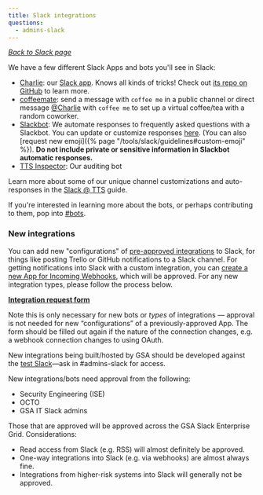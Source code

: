 ```yaml
---
title: Slack integrations
questions:
  - admins-slack
---
```


[_Back to Slack page_](../)

We have a few different Slack Apps and bots you'll see in Slack:

- [Charlie](https://gsa-tts.slack.com/app_redirect?app=A01NPS5DRND): our
  [Slack app](https://api.slack.com/). Knows all kinds of tricks! Check out
  [its repo on GitHub](https://github.com/18F/charlie) to learn more.
- [coffeemate](https://gsa-tts.slack.com/app_redirect?app=A01NPS5DRND): send a
  message with `coffee me` in a public channel or direct message
  [@Charlie](https://gsa-tts.slack.com/app_redirect?app=A01NPS5DRND) with
  `coffee me` to set up a virtual coffee/tea with a random coworker.
- [Slackbot](https://get.slack.help/hc/en-us/articles/202026038-Slackbot-your-assistant-notepad-programmable-bot):
  We automate responses to frequently asked questions with a Slackbot. You can
  update or customize responses
  [here](https://gsa-tts.slack.com/customize/slackbot). (You can also [request
  new emoji]({% page "/tools/slack/guidelines#custom-emoji" %}). **Do not
  include private or sensitive information in Slackbot automatic responses.**
- [TTS Inspector](https://github.com/18F/tts-tech-portfolio/tree/main/inspector):
  Our auditing bot

Learn more about some of our unique channel customizations and auto-responses in
the
[Slack @ TTS](https://docs.google.com/document/d/1Hm42cg61S7FPhaLrRIJxl-LXQCcwGvJTKX_wG0Jz4aU/edit#heading=h.4l9k8pqdjzh1)
guide.

If you're interested in learning more about the bots, or perhaps contributing to
them, pop into [#bots](https://gsa-tts.slack.com/archives/bots/).

### New integrations

You can add new "configurations" of
[pre-approved integrations](https://gsa-tts.slack.com/apps/manage) to Slack, for
things like posting Trello or GitHub notifications to a Slack channel. For
getting notifications into Slack with a custom integration, you can
[create a new App for Incoming Webhooks](https://api.slack.com/messaging/webhooks),
which will be approved. For any new integration types, please follow the process
below.

**[Integration request form](https://docs.google.com/forms/d/e/1FAIpQLSfo6M9aFT_UvUng9pl-Tti9RsHedqXfQ773btIdxoVxwEuoAg/viewform?gxids=7628)**

Note this is only necessary for new bots or _types_ of integrations — approval
is not needed for new “configurations” of a previously-approved App. The form
should be filled out again if the nature of the connection changes, e.g. a
webhook connection changes to using OAuth.

New integrations being built/hosted by GSA should be developed against the
[test Slack](https://gsa-tts-testing.slack.com/)—ask in #admins-slack for
access.

New integrations/bots need approval from the following:

- Security Engineering (ISE)
- OCTO
- GSA IT Slack admins

Those that are approved will be approved across the GSA Slack Enterprise Grid.
Considerations:

- Read access from Slack (e.g. RSS) will almost definitely be approved.
- One-way integrations into Slack (e.g. via webhooks) are almost always fine.
- Integrations from higher-risk systems into Slack will generally not be
  approved.
